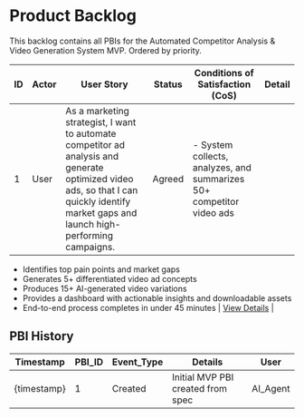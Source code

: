 # Product Backlog

This backlog contains all PBIs for the Automated Competitor Analysis & Video Generation System MVP. Ordered by priority.

| ID   | Actor | User Story | Status   | Conditions of Satisfaction (CoS) | Detail |
|------|-------|------------|----------|----------------------------------|--------|
| 1    | User  | As a marketing strategist, I want to automate competitor ad analysis and generate optimized video ads, so that I can quickly identify market gaps and launch high-performing campaigns. | Agreed | - System collects, analyzes, and summarizes 50+ competitor video ads
- Identifies top pain points and market gaps
- Generates 5+ differentiated video ad concepts
- Produces 15+ AI-generated video variations
- Provides a dashboard with actionable insights and downloadable assets
- End-to-end process completes in under 45 minutes | [View Details](./1/prd.md) |

## PBI History

| Timestamp       | PBI_ID | Event_Type | Details | User |
|----------------|--------|------------|---------|------|
| {timestamp} | 1      | Created    | Initial MVP PBI created from spec | AI_Agent | 